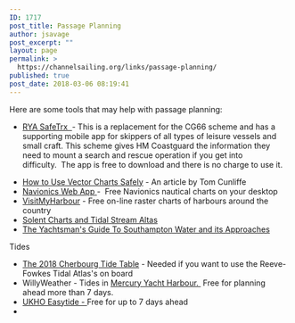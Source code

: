 ```yaml
---
ID: 1717
post_title: Passage Planning
author: jsavage
post_excerpt: ""
layout: page
permalink: >
  https://channelsailing.org/links/passage-planning/
published: true
post_date: 2018-03-06 08:19:41
---
```

Here are some tools that may help with passage planning:
<ul>
 	<li><a href="https://www.gov.uk/register-boat-coastguard-safety-scheme">RYA SafeTrx  </a>- This is a replacement for the CG66 scheme and has a supporting mobile app for skippers of all types of leisure vessels and small craft. This scheme gives HM Coastguard the information they need to mount a search and rescue operation if you get into difficulty.  The app is free to download and there is no charge to use it.</li>
</ul>
<ul class="xoxo blogroll">
 	<li><a href="https://www.yachtingmonthly.com/sailing-skills/how-to-use-vector-charts-safely-33747">How to Use Vector Charts Safely</a> - An article by Tom Cunliffe</li>
 	<li><a title="A simple chart plotter view from home" href="https://webapp.navionics.com/#boating@8&amp;key=ku_uHhmaG" target="_blank" rel="noopener">Navionics Web App </a>-  Free Navionics nautical charts on your desktop</li>
 	<li><a title="Pilotage information for UK harbours, estuaries and rivers including free online martine charts and tide tables" href="http://www.visitmyharbour.com/">VisitMyHarbour</a> - Free on-line raster charts of harbours around the country</li>
 	<li><a title="Solent Pilotage Information and Charts including Tidal Stream Atlas" href="http://www.visitmyharbour.com/harbours/solent/solent/charts.asp?cattype=5" target="_blank" rel="noopener">Solent Charts and Tidal Stream Altas</a></li>
 	<li><a title="The A4 version of this guide shows the recomended shipping channel crossing points" href="http://www.southamptonvts.co.uk/admin/content/files/PDF_Downloads/A4-Layout-by%20page.pdf" target="_blank" rel="noopener">The Yachtsman's Guide To Southampton Water and its Approaches</a></li>
</ul>
Tides
<ul class="xoxo blogroll">
 	<li><a title="To support the use of Reeve-Fowkes Tidal Atlas and Manual of Tides" href="http://www.bloomsbury.com/uk/non-fiction/nautical/">The 2018 Cherbourg Tide Table</a> - Needed if you want to use the Reeve-Fowkes Tidal Atlas's on board</li>
 	<li>WillyWeather - Tides in <a href="https://tides.willyweather.co.uk/se/hampshire/river-hamble----mercury-yacht-harbour.html">Mercury Yacht Harbour. </a> Free for planning ahead more than 7 days.</li>
 	<li><a title="Tidal Predictions from the UK Hydrographic Office" href="http://easytide.ukho.gov.uk/EasyTide/EasyTide/index.aspx">UKHO Easytide - </a>Free for up to 7 days ahead</li>
 	<li></li>
</ul>